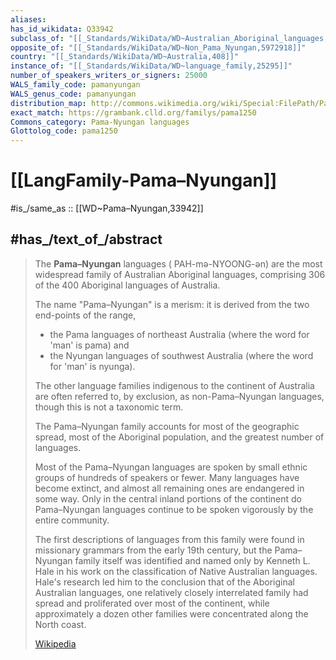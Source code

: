 ```yaml
---
aliases:
has_id_wikidata: Q33942
subclass_of: "[[_Standards/WikiData/WD~Australian_Aboriginal_languages,205143]]"
opposite_of: "[[_Standards/WikiData/WD~Non_Pama_Nyungan,5972918]]"
country: "[[_Standards/WikiData/WD~Australia,408]]"
instance_of: "[[_Standards/WikiData/WD~language_family,25295]]"
number_of_speakers_writers_or_signers: 25000
WALS_family_code: pamanyungan
WALS_genus_code: pamanyungan
distribution_map: http://commons.wikimedia.org/wiki/Special:FilePath/Pama-nyunga.jpg
exact_match: https://grambank.clld.org/familys/pama1250
Commons_category: Pama-Nyungan languages
Glottolog_code: pama1250
---
```


# [[LangFamily-Pama–Nyungan]] 

#is_/same_as :: [[WD~Pama–Nyungan,33942]] 

## #has_/text_of_/abstract 

> The **Pama–Nyungan** languages ( PAH-mə-NYOONG-ən) 
> are the most widespread family of Australian Aboriginal languages, 
> comprising 306 of the 400 Aboriginal languages of Australia. 
> 
> The name "Pama–Nyungan" is a merism: it is derived from the two end-points of the range, 
> - the Pama languages of northeast Australia (where the word for 'man' is pama) and 
> - the Nyungan languages of southwest Australia (where the word for 'man' is nyunga).
>
> The other language families indigenous to the continent of Australia are often referred to, 
> by exclusion, as non-Pama–Nyungan languages, though this is not a taxonomic term. 
> 
> The Pama–Nyungan family accounts for most of the geographic spread, 
> most of the Aboriginal population, and the greatest number of languages. 
> 
> Most of the Pama–Nyungan languages are spoken by small ethnic groups of hundreds of speakers or fewer. Many languages have become extinct, and almost all remaining ones are endangered in some way. Only in the central inland portions of the continent do Pama–Nyungan languages continue to be spoken vigorously by the entire community.
>
> The first descriptions of languages from this family were found in missionary grammars from the early 19th century, but the Pama–Nyungan family itself was identified and named only by Kenneth L. Hale in his work on the classification of Native Australian languages.  Hale's research led him to the conclusion that of the Aboriginal Australian languages, one relatively closely interrelated family had spread and proliferated over most of the continent, while approximately a dozen other families were concentrated along the North coast.
>
> [Wikipedia](https://en.wikipedia.org/wiki/Pama%E2%80%93Nyungan%20languages) 

